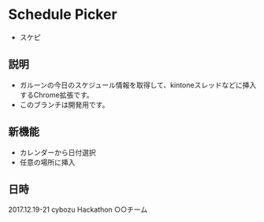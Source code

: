 # Schedule Picker
- スケピ

## 説明
- ガルーンの今日のスケジュール情報を取得して、kintoneスレッドなどに挿入するChrome拡張です。
- このブランチは開発用です。

## 新機能
- カレンダーから日付選択
- 任意の場所に挿入

## 日時
2017.12.19-21
cybozu Hackathon
○○チーム
